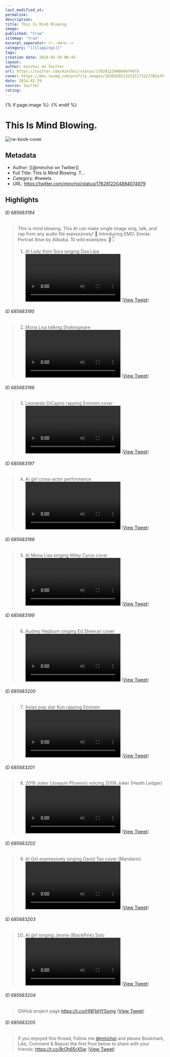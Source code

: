 ```yaml
---
last_modified_at: 
permalink: 
description: 
title: This Is Mind Blowing.
image: 
published: "true"
sitemap: "true"
excerpt_separator: <!--more-->
category: "[[Clippings]]"
tags: 
creation date: 2024-02-29 06:43
layout: 
author: minchoi on Twitter
url: https://twitter.com/minchoi/status/1762812204884074979
cover: https://pbs.twimg.com/profile_images/1638359113221517312/CBZaJFyA.jpg
date: 2024-02-29
source: twitter
rating:
---
```



{% if page.image %} <img src="{{ page.image }}" alt=""> {% endif %}
# This Is Mind Blowing.


![rw-book-cover](https://pbs.twimg.com/profile_images/1638359113221517312/CBZaJFyA.jpg)

## Metadata
- Author: [[@minchoi on Twitter]]
- Full Title: This Is Mind Blowing.
T...
- Category: #tweets
- URL: https://twitter.com/minchoi/status/1762812204884074979

## Highlights
###### ID 685683194
> This is mind blowing.
> This AI can make single image sing, talk, and rap from any audio file expressively! 🤯
> Introducing EMO: Emote Portrait Alive by Alibaba.
> 10 wild examples: 🧵👇
> 1. AI Lady from Sora singing Dua Lipa <video controls><source src="https://video.twimg.com/ext_tw_video/1762790217067462656/pu/vid/avc1/640x360/62O2rg04tnm23NWK.mp4?tag=12" type="video/mp4"><source src="https://video.twimg.com/ext_tw_video/1762790217067462656/pu/vid/avc1/854x480/EcW0RLIvftk8LdSa.mp4?tag=12" type="video/mp4"><source src="https://video.twimg.com/ext_tw_video/1762790217067462656/pu/pl/L1QuSnNcQfjZHDjn.m3u8?tag=12&container=cmaf" type="application/x-mpegURL"><source src="https://video.twimg.com/ext_tw_video/1762790217067462656/pu/vid/avc1/480x270/CiAGKW250Mgf-zAi.mp4?tag=12" type="video/mp4">Your browser does not support the video tag.</video> ([View Tweet](https://twitter.com/minchoi/status/1762812204884074979))
    
###### ID 685683195
> 2. Mona Lisa talking Shakespeare <video controls><source src="https://video.twimg.com/ext_tw_video/1762790388559908864/pu/vid/avc1/640x360/F3Pa9GDa8PLyfTlg.mp4?tag=12" type="video/mp4"><source src="https://video.twimg.com/ext_tw_video/1762790388559908864/pu/vid/avc1/854x480/VKNGWbCBgViRCINI.mp4?tag=12" type="video/mp4"><source src="https://video.twimg.com/ext_tw_video/1762790388559908864/pu/vid/avc1/480x270/kblwfH-SMJEXhMig.mp4?tag=12" type="video/mp4"><source src="https://video.twimg.com/ext_tw_video/1762790388559908864/pu/pl/xff-yy6ek3i1Hptt.m3u8?tag=12&container=cmaf" type="application/x-mpegURL">Your browser does not support the video tag.</video> ([View Tweet](https://twitter.com/minchoi/status/1762812206767317068))
    
###### ID 685683196
> 3. Leonardo DiCaprio rapping Eminem cover <video controls><source src="https://video.twimg.com/ext_tw_video/1762790531216642048/pu/pl/eRsWvDMdj6zEAyHx.m3u8?tag=12&container=cmaf" type="application/x-mpegURL"><source src="https://video.twimg.com/ext_tw_video/1762790531216642048/pu/vid/avc1/480x270/D6VldtlwMkgaVpO1.mp4?tag=12" type="video/mp4"><source src="https://video.twimg.com/ext_tw_video/1762790531216642048/pu/vid/avc1/640x360/bu9W4bLhFXwtO4xM.mp4?tag=12" type="video/mp4"><source src="https://video.twimg.com/ext_tw_video/1762790531216642048/pu/vid/avc1/854x480/6vlC-RAIfWIcTqBE.mp4?tag=12" type="video/mp4">Your browser does not support the video tag.</video> ([View Tweet](https://twitter.com/minchoi/status/1762812208482816464))
    
###### ID 685683197
> 4. AI girl cross-actor performance <video controls><source src="https://video.twimg.com/ext_tw_video/1762790727933636608/pu/vid/avc1/854x480/zJ7tmQOozVxTAC_E.mp4?tag=12" type="video/mp4"><source src="https://video.twimg.com/ext_tw_video/1762790727933636608/pu/vid/avc1/640x360/K-gUdtHJMHr-UW7-.mp4?tag=12" type="video/mp4"><source src="https://video.twimg.com/ext_tw_video/1762790727933636608/pu/vid/avc1/480x270/o4Dn1dIER7aNcHIT.mp4?tag=12" type="video/mp4"><source src="https://video.twimg.com/ext_tw_video/1762790727933636608/pu/pl/5KXyndVKH50MAL5X.m3u8?tag=12&container=cmaf" type="application/x-mpegURL">Your browser does not support the video tag.</video> ([View Tweet](https://twitter.com/minchoi/status/1762812210328281212))
    
###### ID 685683198
> 5. AI Mona Lisa singing Miley Cyrus cover <video controls><source src="https://video.twimg.com/ext_tw_video/1762791081505161216/pu/vid/avc1/480x270/LUInv1l4S9gaQUxK.mp4?tag=12" type="video/mp4"><source src="https://video.twimg.com/ext_tw_video/1762791081505161216/pu/vid/avc1/854x480/cGuLTYJYACNOTGUx.mp4?tag=12" type="video/mp4"><source src="https://video.twimg.com/ext_tw_video/1762791081505161216/pu/vid/avc1/640x360/4Cb65RVelmXMdZVu.mp4?tag=12" type="video/mp4"><source src="https://video.twimg.com/ext_tw_video/1762791081505161216/pu/pl/4pUlq9M6_b7PCXrw.m3u8?tag=12&container=cmaf" type="application/x-mpegURL">Your browser does not support the video tag.</video> ([View Tweet](https://twitter.com/minchoi/status/1762812212329001080))
    
###### ID 685683199
> 6. Audrey Hepburn singing Ed Sheeran cover <video controls><source src="https://video.twimg.com/ext_tw_video/1762791181627412480/pu/vid/avc1/480x270/1SNe8JsO2cy5uWY5.mp4?tag=12" type="video/mp4"><source src="https://video.twimg.com/ext_tw_video/1762791181627412480/pu/vid/avc1/640x360/u09_ZdR8aSRw-bGr.mp4?tag=12" type="video/mp4"><source src="https://video.twimg.com/ext_tw_video/1762791181627412480/pu/pl/ZupdITfGWLxLs1NQ.m3u8?tag=12&container=cmaf" type="application/x-mpegURL"><source src="https://video.twimg.com/ext_tw_video/1762791181627412480/pu/vid/avc1/1280x720/XyUpu7bmw5R27iw2.mp4?tag=12" type="video/mp4">Your browser does not support the video tag.</video> ([View Tweet](https://twitter.com/minchoi/status/1762812214304530771))
    
###### ID 685683200
> 7. Asian pop star Kun rapping Eminem <video controls><source src="https://video.twimg.com/ext_tw_video/1762791330244112384/pu/vid/avc1/640x360/qMQBtYaczjTzSS58.mp4?tag=12" type="video/mp4"><source src="https://video.twimg.com/ext_tw_video/1762791330244112384/pu/vid/avc1/480x270/wv10Xr1dbmO67tjU.mp4?tag=12" type="video/mp4"><source src="https://video.twimg.com/ext_tw_video/1762791330244112384/pu/pl/NLM9GmHyfvlAIZ_0.m3u8?tag=12&container=cmaf" type="application/x-mpegURL"><source src="https://video.twimg.com/ext_tw_video/1762791330244112384/pu/vid/avc1/1280x720/v9jCJM5hVtlURQTo.mp4?tag=12" type="video/mp4">Your browser does not support the video tag.</video> ([View Tweet](https://twitter.com/minchoi/status/1762812216154173528))
    
###### ID 685683201
> 8. 2019 Joker (Joaquin Phoenix) voicing 2008 Joker (Heath Ledger) <video controls><source src="https://video.twimg.com/ext_tw_video/1762792173710282753/pu/vid/avc1/854x480/_YWOMDsE9mHnNb2O.mp4?tag=12" type="video/mp4"><source src="https://video.twimg.com/ext_tw_video/1762792173710282753/pu/vid/avc1/640x360/YWxRN9-3cXUNK8Zd.mp4?tag=12" type="video/mp4"><source src="https://video.twimg.com/ext_tw_video/1762792173710282753/pu/vid/avc1/480x270/m3JCFGMEUF5Vw31n.mp4?tag=12" type="video/mp4"><source src="https://video.twimg.com/ext_tw_video/1762792173710282753/pu/pl/Q20FkgO8-dCL3X_-.m3u8?tag=12&container=cmaf" type="application/x-mpegURL">Your browser does not support the video tag.</video> ([View Tweet](https://twitter.com/minchoi/status/1762812218096165031))
    
###### ID 685683202
> 9. AI Girl expressively singing David Tao cover (Mandarin) <video controls><source src="https://video.twimg.com/ext_tw_video/1762792487846903808/pu/vid/avc1/640x360/973PbLXR6KGqW7lp.mp4?tag=12" type="video/mp4"><source src="https://video.twimg.com/ext_tw_video/1762792487846903808/pu/vid/avc1/480x270/x6kDRlw5ngYszg28.mp4?tag=12" type="video/mp4"><source src="https://video.twimg.com/ext_tw_video/1762792487846903808/pu/pl/lpgtv2XaT2E_Jjmh.m3u8?tag=12&container=cmaf" type="application/x-mpegURL"><source src="https://video.twimg.com/ext_tw_video/1762792487846903808/pu/vid/avc1/854x480/rMe9enk1wbKYsFz3.mp4?tag=12" type="video/mp4">Your browser does not support the video tag.</video> ([View Tweet](https://twitter.com/minchoi/status/1762812219861897598))
    
###### ID 685683203
> 10. AI girl singing Jennie (BlackPink) Solo <video controls><source src="https://video.twimg.com/ext_tw_video/1762792691429933056/pu/vid/avc1/640x360/jLD9QKSp9OaqoCAB.mp4?tag=12" type="video/mp4"><source src="https://video.twimg.com/ext_tw_video/1762792691429933056/pu/vid/avc1/480x270/NZrQP75iXyg8xPw2.mp4?tag=12" type="video/mp4"><source src="https://video.twimg.com/ext_tw_video/1762792691429933056/pu/vid/avc1/854x480/qYMAWAxBWG0z2OXm.mp4?tag=12" type="video/mp4"><source src="https://video.twimg.com/ext_tw_video/1762792691429933056/pu/pl/Cp0ueYBa4gju20U9.m3u8?tag=12&container=cmaf" type="application/x-mpegURL">Your browser does not support the video tag.</video> ([View Tweet](https://twitter.com/minchoi/status/1762812221606731845))
    
###### ID 685683204
> GitHub project page
> https://t.co/HNFbHYSsmg ([View Tweet](https://twitter.com/minchoi/status/1762812223171256387))
    
###### ID 685683205
> If you enjoyed this thread,
> Follow me <a href="https://twitter.com/minchoi">@minchoi</a> and please Bookmark, Like, Comment & Repost the first Post below to share with your friends:
> https://t.co/8rOh65rX5w ([View Tweet](https://twitter.com/minchoi/status/1762812388175200596))
    
